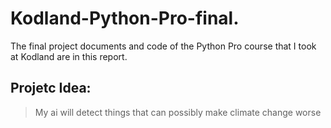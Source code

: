 # Kodland-Python-Pro-final.
The final project documents and code of the Python Pro course that I took at Kodland are in this report.
## Projetc Idea:
> My ai will detect things that can possibly make climate change worse
